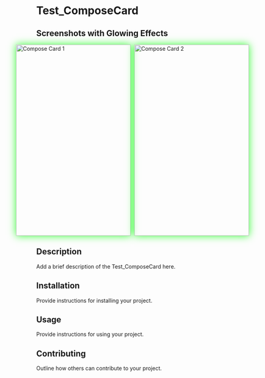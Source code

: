 # Test_ComposeCard

## Screenshots with Glowing Effects

<div style="display: flex; flex-direction: row; justify-content: center;">
    <div style="margin-right: 10px;">
        <img src="https://github.com/AmrNasserSaad/Test_ComposeCard/assets/105106529/14d8a986-2a46-4dfa-9e65-103747d2643a" alt="Compose Card 1" width="300" height="500" style="box-shadow: 0 0 20px rgba(0, 255, 0, 0.8);" />
    </div>
    <div>
        <img src="https://github.com/AmrNasserSaad/Test_ComposeCard/assets/105106529/41dbd0a2-7cbc-41f0-92a9-1c29c46d0ac9" alt="Compose Card 2" width="300" height="500" style="box-shadow: 0 0 20px rgba(0, 255, 0, 0.8);" />
    </div>
</div>

## Description
Add a brief description of the Test_ComposeCard here.

## Installation
Provide instructions for installing your project.

## Usage
Provide instructions for using your project.

## Contributing
Outline how others can contribute to your project.


